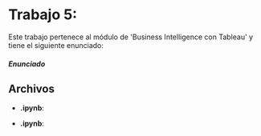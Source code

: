 # Trabajo 5: 

Este trabajo pertenece al módulo de 'Business Intelligence con Tableau' y tiene el siguiente enunciado:

##### Enunciado



## Archivos

- **.ipynb**: 

- **.ipynb**: 